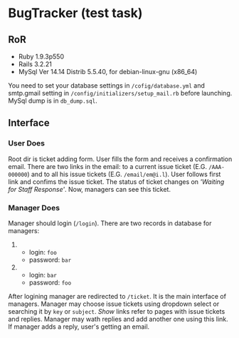 # BugTracker (test task)

## RoR

- Ruby 1.9.3p550
- Rails 3.2.21
- MySql Ver 14.14 Distrib 5.5.40, for debian-linux-gnu (x86_64)

You need to set your database settings in `/cofig/database.yml` and smtp.gmail setting in `/config/initializers/setup_mail.rb` before launching. MySql dump is in `db_dump.sql`.

## Interface

### User Does

Root dir is ticket adding form. User fills the form and receives a confirmation email. There are two links in the email: to a current issue ticket (E.G. `/AAA-000000`) and to all his issue tickets (E.G. `/email/em@i.l`). User follows first link and confims the issue ticket. The status of ticket changes on *'Waiting for Staff Response'*. Now, managers can see this ticket.

### Manager Does

Manager should login (`/login`). There are two records in database for managers:

1.
	- login: `foo`
	- password: `bar`
2.
	- login: `bar`
	- password: `foo`

After logining manager are redirected to `/ticket`. It is the main interface of managers. Manager may choose issue tickets using dropdown select or searching it by `key` or `subject`.
*Show* links refer to pages with issue tickets and replies. Manager may wath replies and add another one using this link. If manager adds a reply, user's getting an email.
